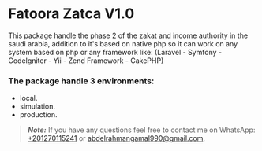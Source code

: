 # Fatoora Zatca V1.0

This package handle the phase 2 of the zakat and income authority in the saudi arabia, addition to it's based on native php so it can work on any system based on php or any framework like: (Laravel - Symfony - CodeIgniter - Yii - Zend Framework - CakePHP) 

### The package handle 3 environments:
- local.
- simulation.
- production.

> **_Note:_** If you have any questions feel free to contact me on WhatsApp: [+201270115241](https://wa.me/201270115241) or [abdelrahmangamal990@gmail.com](mailto:abdelrahmangamal990@gmail.com).
